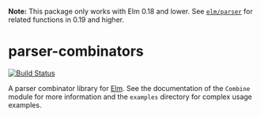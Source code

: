 **Note:** This package only works with Elm 0.18 and lower. See [`elm/parser`](https://github.com/elm/parser) for related functions in 0.19 and higher.

# parser-combinators

[![Build Status](https://travis-ci.org/elm-community/parser-combinators.svg)](https://travis-ci.org/elm-community/parser-combinators)

A parser combinator library for [Elm](http://elm-lang.org).  See the
documentation of the `Combine` module for more information and the
`examples` directory for complex usage examples.

